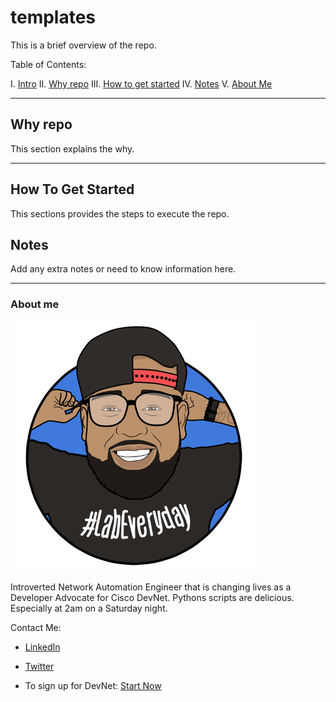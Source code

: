 # templates

This is a brief overview of the repo.

Table of Contents:

I. [Intro](https://github.com/labeveryday/templates#templates)
II. [Why repo](https://github.com/labeveryday/templates#why-repo)
III. [How to get started](https://github.com/labeveryday/templates#how-to-get-started)
IV. [Notes](https://github.com/labeveryday/templates#notes)
V. [About Me](https://github.com/labeveryday/templates#about-me)

___

## Why repo

This section explains the why.

___

## How To Get Started

This sections provides the steps to execute the repo.

## Notes

Add any extra notes or need to know information here.

___

### About me

![image](./images/me.png "Add images in the images folder")

Introverted Network Automation Engineer that is changing lives as a Developer Advocate for Cisco DevNet. Pythons scripts are delicious. Especially at 2am on a Saturday night.

Contact Me:

- [LinkedIn](https://www.linkedin.com/in/duanlightfoot/)

- [Twitter](https://twitter.com/labeveryday)

- To sign up for DevNet: [Start Now](http://cs.co/startnowduan)
